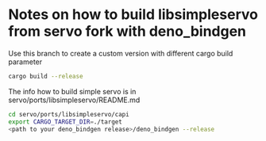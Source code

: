 # Notes on how to build libsimpleservo from servo fork with deno_bindgen

Use this branch to create a custom version with different cargo build parameter
```sh
cargo build --release
```

The info how to build simple servo is in servo/ports/libsimpleservo/README.md
```sh
cd servo/ports/libsimpleservo/capi
export CARGO_TARGET_DIR=./target
<path to your deno_bindgen release>/deno_bindgen --release
```
